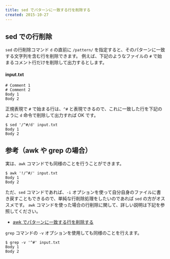 ```yaml
---
title: sed でパターンに一致する行を削除する
created: 2015-10-27
---
```


sed での行削除
----

`sed` の行削除コマンド `d` の直前に `/pattern/` を指定すると、そのパターンに一致する文字列を含む行を削除できます。
例えば、下記のようなファイルの `#` で始まるコメント行だけを削除して出力するとします。

#### input.txt
```
# Comment 1
# Comment 2
Body 1
Body 2
```

正規表現で `#` で始まる行は、`^#` と表現できるので、これに一致した行を下記のように `d` 命令で削除して出力すれば OK です。

```
$ sed '/^#/d' input.txt
Body 1
Body 2
```


参考（awk や grep の場合）
----

実は、`awk` コマンドでも同様のことを行うことができます。

```
$ awk '!/^#/' input.txt
Body 1
Body 2
```

ただ、`sed` コマンドであれば、`-i` オプションを使って自分自身のファイルに書き戻すこともできるので、単純な行削除処理をしたいのであれば `sed` の方がオススメです。
`awk` コマンドを使った場合の行削除に関して、詳しい説明は下記を参照してください。

* [awk でパターンに一致する行を削除する](../awk/delete-specified-lines.html)

`grep` コマンドの `-v` オプションを使用しても同様のことを行えます。

~~~
$ grep -v '^#' input.txt
Body 1
Body 2
~~~

